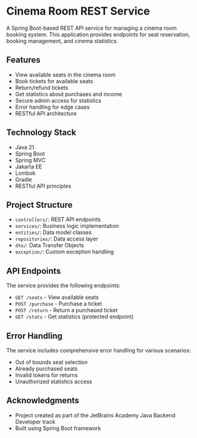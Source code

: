 # Cinema Room REST Service

A Spring Boot-based REST API service for managing a cinema room booking system. This application provides endpoints for seat reservation, booking management, and cinema statistics.

## Features

- View available seats in the cinema room
- Book tickets for available seats
- Return/refund tickets
- Get statistics about purchases and income
- Secure admin access for statistics
- Error handling for edge cases
- RESTful API architecture

## Technology Stack

- Java 21
- Spring Boot
- Spring MVC
- Jakarta EE
- Lombok
- Gradle
- RESTful API principles

## Project Structure

- `controllers/`: REST API endpoints
- `services/`: Business logic implementation
- `entities/`: Data model classes
- `repositories/`: Data access layer
- `dto/`: Data Transfer Objects
- `exception/`: Custom exception handling

## API Endpoints

The service provides the following endpoints:

- `GET /seats` - View available seats
- `POST /purchase` - Purchase a ticket
- `POST /return` - Return a purchased ticket
- `GET /stats` - Get statistics (protected endpoint)


## Error Handling

The service includes comprehensive error handling for various scenarios:
- Out of bounds seat selection
- Already purchased seats
- Invalid tokens for returns
- Unauthorized statistics access

## Acknowledgments

- Project created as part of the JetBrains Academy Java Backend Developer track
- Built using Spring Boot framework
